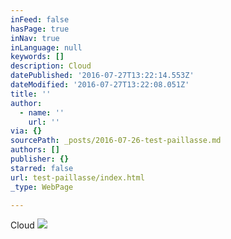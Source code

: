```yaml
---
inFeed: false
hasPage: true
inNav: true
inLanguage: null
keywords: []
description: Cloud
datePublished: '2016-07-27T13:22:14.553Z'
dateModified: '2016-07-27T13:22:08.051Z'
title: ''
author:
  - name: ''
    url: ''
via: {}
sourcePath: _posts/2016-07-26-test-paillasse.md
authors: []
publisher: {}
starred: false
url: test-paillasse/index.html
_type: WebPage

---
```

Cloud
![](https://s3-us-west-2.amazonaws.com/the-grid-img/p/cb727c1a278b342319a8c0a4f1c94e2642501609.jpg)